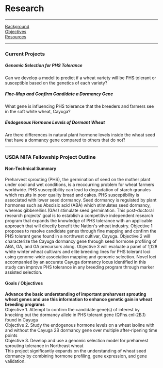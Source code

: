 # Research <a id="top"></a>   

---------

[Background](./research.html)  
[Objectives]()  
[Resources](./resources.html)  

----------

### Current Projects  
##### Genomic Selection for PHS Tolerance   
![]()  
Can we develop a model to predict if a wheat variety will be PHS tolerant or susceptible based on the genetics of each variety?  

##### Fine-Map and Confirm Candidate a Dormancy Gene    
![]()  
What gene is influencing PHS tolerance that the breeders and farmers see in the soft white wheat, Cayuga?  

##### Endogenous Hormone Levels of Dormant Wheat  
![]()  
Are there differences in natural plant hormone levels inside the wheat seed that have a dormancy gene compared to others that do not?  

----------

### USDA NIFA Fellowship Project Outline

#### Non-Technical Summary  
Preharvest sprouting (PHS), the germination of seed on the mother plant under cool and wet conditions, is a reoccurring problem for wheat farmers worldwide. PHS susceptibility can lead to degradation of starch granules which results in poor quality bread and cakes. PHS susceptibility is associated with lower seed dormancy. Seed dormancy is regulated by plant hormones such as Abscisic acid (ABA) which stimulates seed dormancy, whereas gibberellins (GAs) stimulate seed germination. This post-doctoral research projects' goal is to establish a competitive independent research program that expands the knowledge of PHS tolerance with an applicable approach that will directly benefit the Nation's wheat industry. Objective 1 proposes to resolve candidate genes through fine mapping and confirm the PHS tolerant gene found in a northwest cultivar, Cayuga. Objective 2 will characterize the Cayuga dormancy gene through seed hormone profiling of ABA, GA, and GA precursors along. Objective 3 will evaluate a panel of 1,128 white winter wheat cultivars and elite breeding lines for PHS tolerant loci using genome-wide association mapping and genomic selection. Novel loci accompanied by an accurate Cayuga dormancy locus identified in this study can improve PHS tolerance in any breeding program through marker assisted selection.  

#### Goals / Objectives  
**Advance the basic understanding of important preharvest sprouting wheat genes and use this information to enhance genetic gain in wheat breeding programs**  
Objective 1. Attempt to confirm the candidate gene(s) of interest by knocking out the dormancy allele in PHS tolerant gene (QPhs.cnl-2B.1) found in Cayuga  
Objective 2. Study the endogenous hormone levels on a wheat isoline with and without the Cayuga 2B dormancy gene over multiple after-ripening time points  
Objective 3. Develop and use a genomic selection model for preharvest sprouting tolerance in Northeast wheat   
This project significantly expands on the understanding of wheat seed dormancy by combining hormone profiling, gene expression, and gene validation.   

